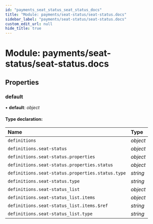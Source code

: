 ```yaml
---
id: "payments_seat_status_seat_status_docs"
title: "Module: payments/seat-status/seat-status.docs"
sidebar_label: "payments/seat-status/seat-status.docs"
custom_edit_url: null
hide_title: true
---
```


# Module: payments/seat-status/seat-status.docs

## Properties

### default

• **default**: *object*

#### Type declaration:

Name | Type |
:------ | :------ |
`definitions` | *object* |
`definitions.seat-status` | *object* |
`definitions.seat-status.properties` | *object* |
`definitions.seat-status.properties.status` | *object* |
`definitions.seat-status.properties.status.type` | *string* |
`definitions.seat-status.type` | *string* |
`definitions.seat-status_list` | *object* |
`definitions.seat-status_list.items` | *object* |
`definitions.seat-status_list.items.$ref` | *string* |
`definitions.seat-status_list.type` | *string* |

